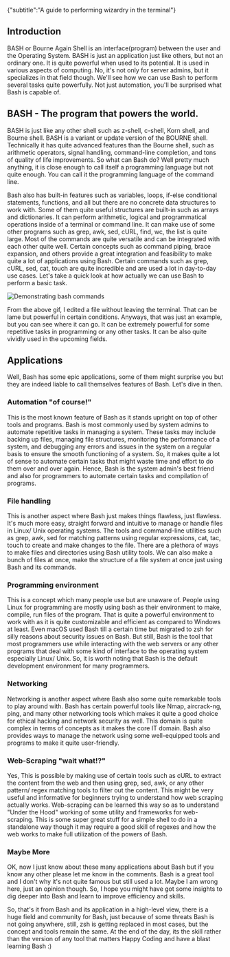 {"subtitle":"A guide to performing wizardry in the terminal"}

<h2>Introduction</h2>
<p>BASH or Bourne Again Shell is an interface(program) between the user and the Operating System. BASH is just an application just like others, but not an ordinary one. It is quite powerful when used to its potential. It is used in various aspects of computing. No, it's not only for server admins, but it specializes in that field though. We'll see how we can use Bash to perform several tasks quite powerfully. Not just automation, you'll be surprised what Bash is capable of.</p>
<h2>BASH - The program that powers the world.</h2>
<p>BASH is just like any other shell such as z-shell, c-shell, Korn shell, and Bourne shell. BASH is a variant or update version of the BOURNE shell. Technically it has quite advanced features than the Bourne shell, such as arithmetic operators, signal handling, command-line completion, and tons of quality of life improvements. So what can Bash do? Well pretty much anything, it is close enough to call itself a programming language but not quite enough. You can call it the programming language of the command line.</p>
<p>Bash also has built-in features such as variables, loops, if-else conditional statements, functions, and all but there are no concrete data structures to work with. Some of them quite useful structures are built-in such as arrays and dictionaries. It can perform arithmetic, logical and programmatical operations inside of a terminal or command line. It can make use of some other programs such as grep, awk, sed, cURL, find, wc, the list is quite large. Most of the commands are quite versatile and can be integrated with each other quite well. Certain concepts such as command piping, brace expansion, and others provide a great integration and feasibility to make quite a lot of applications using Bash. Certain commands such as grep, cURL, sed, cat, touch are quite incredible and are used a lot in day-to-day use cases. Let's take a quick look at how actually we can use Bash to perform a basic task.</p>
<p><img src="https://s6.gifyu.com/images/recording1b26b94770ee59bf.gif" alt="Demonstrating bash commands"></p>
<p>From the above gif, I edited a file without leaving the terminal. That can be lame but powerful in certain conditions. Anyways, that was just an example, but you can see where it can go. It can be extremely powerful for some repetitive tasks in programming or any other tasks. It can be also quite vividly used in the upcoming fields.</p>
<h2>Applications</h2>
<p>Well, Bash has some epic applications, some of them might surprise you but they are indeed liable to call themselves features of Bash. Let's dive in then.</p>
<h3>Automation &quot;of course!&quot;</h3>
<p>This is the most known feature of Bash as it stands upright on top of other tools and programs. Bash is most commonly used by system admins to automate repetitive tasks in managing a system. These tasks may include backing up files, managing file structures, monitoring the performance of a system, and debugging any errors and issues in the system on a regular basis to ensure the smooth functioning of a system. So, it makes quite a lot of sense to automate certain tasks that might waste time and effort to do them over and over again. Hence, Bash is the system admin's best friend and also for programmers to automate certain tasks and compilation of programs.</p>
<h3>File handling</h3>
<p>This is another aspect where Bash just makes things flawless, just flawless. It's much more easy, straight forward and intuitive to manage or handle files in Linux/ Unix operating systems. The tools and command-line utilities such as grep, awk, sed for matching patterns using regular expressions,  cat, tac, touch to create and make changes to the file. There are a plethora of ways to make files and directories using Bash utility tools. We can also make a bunch of files at once, make the structure of a file system at once just using Bash and its commands.</p>
<h3>Programming environment</h3>
<p>This is a concept which many people use but are unaware of. People using Linux for programming are mostly using bash as their environment to make, compile, run files of the program. That is quite a powerful environment to work with as it is quite customizable and efficient as compared to Windows at least. Even macOS used Bash till a certain time but migrated to zsh for silly reasons about security issues on Bash. But still, Bash is the tool that most programmers use while interacting with the web servers or any other programs that deal with some kind of interface to the operating system especially Linux/ Unix. So, it is worth noting that Bash is the default development environment for many programmers.</p>
<h3>Networking</h3>
<p>Networking is another aspect where Bash also some quite remarkable tools to play around with. Bash has certain powerful tools like Nmap, aircrack-ng, ping, and many other networking tools which makes it quite a good choice for ethical hacking and network security as well. This domain is quite complex in terms of concepts as it makes the core IT domain. Bash also provides ways to manage the network using some well-equipped tools and programs to make it quite user-friendly.</p>
<h3>Web-Scraping &quot;wait what!?&quot;</h3>
<p>Yes, This is possible by making use of certain tools such as cURL to extract the content from the web and then using grep, sed, awk, or any other pattern/ regex matching tools to filter out the content. This might be very useful and informative for beginners trying to understand how web scraping actually works. Web-scraping can be learned this way so as to understand &quot;Under the Hood&quot; working of some utility and frameworks for web-scraping. This is some super great stuff for a simple shell to do in a standalone way though it may require a good skill of regexes and how the web works to make full utilization of the powers of Bash.</p>
<h3>Maybe More</h3>
<p>OK, now I just know about these many applications about Bash but if you know any other please let me know in the comments. Bash is a great tool and I don't why it's not quite famous but still used a lot. Maybe I am wrong here, just an opinion though. So, I hope you might have got some insights to dig deeper into Bash and learn to improve efficiency and skills.</p>
<p>So, that's it from Bash and its application in a high-level view, there is a huge field and community for Bash, just because of some threats Bash is not going anywhere, still, zsh is getting replaced in most cases, but the concept and tools remain the same. At the end of the day, its the skill rather than the version of any tool that matters Happy Coding and have a blast learning Bash :)</p>
